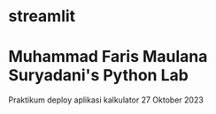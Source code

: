 # streamlit
<h1> Muhammad Faris Maulana Suryadani's Python Lab </h1>
<p> Praktikum deploy aplikasi kalkulator 27 Oktober 2023 </p>
